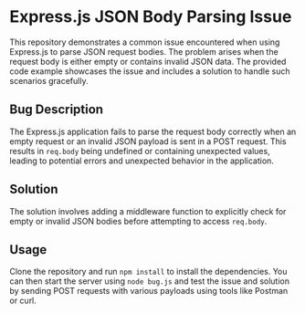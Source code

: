 # Express.js JSON Body Parsing Issue

This repository demonstrates a common issue encountered when using Express.js to parse JSON request bodies.  The problem arises when the request body is either empty or contains invalid JSON data.  The provided code example showcases the issue and includes a solution to handle such scenarios gracefully.

## Bug Description

The Express.js application fails to parse the request body correctly when an empty request or an invalid JSON payload is sent in a POST request.  This results in `req.body` being undefined or containing unexpected values, leading to potential errors and unexpected behavior in the application. 

## Solution

The solution involves adding a middleware function to explicitly check for empty or invalid JSON bodies before attempting to access `req.body`.

## Usage

Clone the repository and run `npm install` to install the dependencies.  You can then start the server using `node bug.js` and test the issue and solution by sending POST requests with various payloads using tools like Postman or curl.